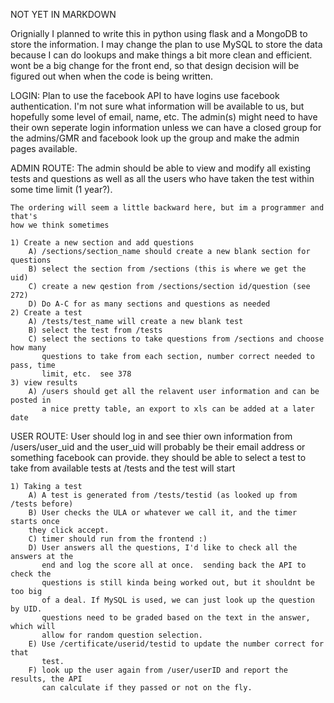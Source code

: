 NOT YET IN MARKDOWN

Orignially I planned to write this in python using flask and a MongoDB to store 
the information.  I may change the plan to use MySQL to store the data because
I can do lookups and make things a bit more clean and efficient.  wont be a big
change for the front end, so that design decision will be figured out when when
the code is being written.

LOGIN:
	Plan to use the facebook API to have logins use facebook authentication.
	I'm not sure what information will be available to us, but hopefully some
	level of email, name, etc.  The admin(s) might need to have their own seperate
	login information unless we can have a closed group for the admins/GMR and
	facebook look up the group and make the admin pages available.

ADMIN ROUTE:
	The admin should be able to view and modify all existing tests and questions as 
	well as all the users who have taken the test within some time limit (1 year?).

	The ordering will seem a little backward here, but im a programmer and that's
	how we think sometimes

	1) Create a new section and add questions
		A) /sections/section_name should create a new blank section for questions
		B) select the section from /sections (this is where we get the uid)
		C) create a new qestion from /sections/section id/question (see 272)
		D) Do A-C for as many sections and questions as needed
	2) Create a test
		A) /tests/test_name will create a new blank test
		B) select the test from /tests
		C) select the sections to take questions from /sections and choose how many
		   questions to take from each section, number correct needed to pass, time
		   limit, etc.  see 378
	3) view results
		A) /users should get all the relavent user information and can be posted in
		   a nice pretty table, an export to xls can be added at a later date

USER ROUTE:
	User should log in and see thier own information from /users/user_uid and 
	the user_uid will probably be their email address or something facebook can
	provide.  they should be able to select a test to take from available tests
	at /tests and the test will start

	1) Taking a test
		A) A test is generated from /tests/testid (as looked up from /tests before)
		B) User checks the ULA or whatever we call it, and the timer starts once
		they click accept.
		C) timer should run from the frontend :)
		D) User answers all the questions, I'd like to check all the answers at the
		   end and log the score all at once.  sending back the API to check the 
		   questions is still kinda being worked out, but it shouldnt be too big 
		   of a deal. If MySQL is used, we can just look up the question by UID.
		   questions need to be graded based on the text in the answer, which will
		   allow for random question selection.
		E) Use /certificate/userid/testid to update the number correct for that
		   test. 
		F) look up the user again from /user/userID and report the results, the API
		   can calculate if they passed or not on the fly.

